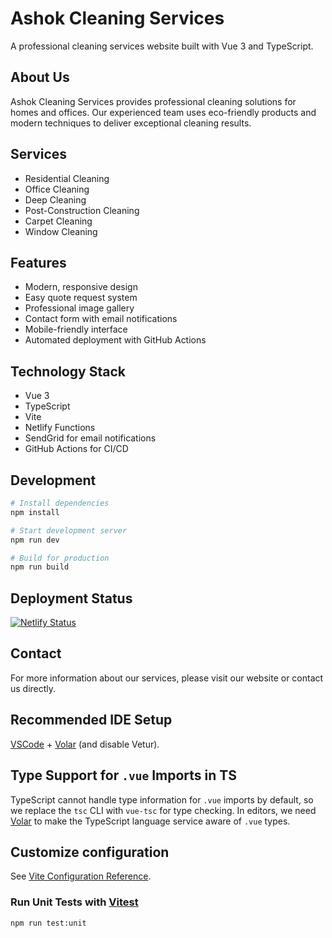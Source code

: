 # Ashok Cleaning Services

A professional cleaning services website built with Vue 3 and TypeScript.

## About Us

Ashok Cleaning Services provides professional cleaning solutions for homes and offices. Our experienced team uses eco-friendly products and modern techniques to deliver exceptional cleaning results.

## Services

- Residential Cleaning
- Office Cleaning
- Deep Cleaning
- Post-Construction Cleaning
- Carpet Cleaning
- Window Cleaning

## Features

- Modern, responsive design
- Easy quote request system
- Professional image gallery
- Contact form with email notifications
- Mobile-friendly interface
- Automated deployment with GitHub Actions

## Technology Stack

- Vue 3
- TypeScript
- Vite
- Netlify Functions
- SendGrid for email notifications
- GitHub Actions for CI/CD

## Development

```sh
# Install dependencies
npm install

# Start development server
npm run dev

# Build for production
npm run build
```

## Deployment Status

[![Netlify Status](https://api.netlify.com/api/v1/badges/ashok-cleaning-services/deploy-status)](https://app.netlify.com/sites/ashok-cleaning-services/deploys)

## Contact

For more information about our services, please visit our website or contact us directly.

## Recommended IDE Setup

[VSCode](https://code.visualstudio.com/) + [Volar](https://marketplace.visualstudio.com/items?itemName=Vue.volar) (and disable Vetur).

## Type Support for `.vue` Imports in TS

TypeScript cannot handle type information for `.vue` imports by default, so we replace the `tsc` CLI with `vue-tsc` for type checking. In editors, we need [Volar](https://marketplace.visualstudio.com/items?itemName=Vue.volar) to make the TypeScript language service aware of `.vue` types.

## Customize configuration

See [Vite Configuration Reference](https://vite.dev/config/).

### Run Unit Tests with [Vitest](https://vitest.dev/)

```sh
npm run test:unit
```
